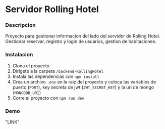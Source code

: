 # Servidor Rolling Hotel

### Descripcion

Proyecto para gestionar informacion del lado del servidor de Rolling Hotel. Gestionar reservar, registro y login de usuarios,
gestion de habitaciones.

### Instalacion

1. Clona el proyecto
2. Dirigete a la carpeta `/backend-RollingHotel`
3. Instala las dependencias con `npm install`
4. Crea un archivo `.env` en la raiz del proyecto y coloca las variables de puerto (`PORT`), key secreta de jwt (`JWT_SECRET_KEY`) y la uri de mongo (`MONGODB_URI`)
5. Corre el proyecto con `npm run dev`

### Demo

"LINK"
